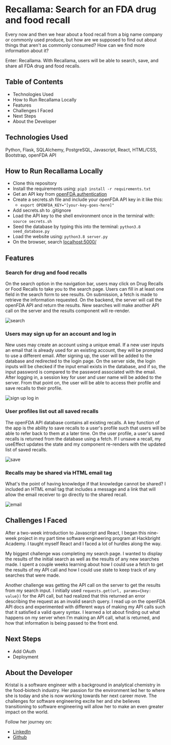 # Recallama: Search for an FDA drug and food recall

Every now and then we hear about a food recall from a big name company or commonly used produce, but how are we supposed to find out about things that aren't as commonly consumed? How can we find more information about it?

Enter: Recallama. With Recallama, users will be able to search, save, and share all FDA drug and food recalls.

## Table of Contents

- Technologies Used
- How to Run Recallama Locally
- Features
- Challenges I Faced
- Next Steps
- About the Developer

## Technologies Used

Python, Flask, SQLAlchemy, PostgreSQL, Javascript, React, HTML/CSS, Bootstrap, openFDA API

## How to Run Recallama Locally

- Clone this repository
- Install the requirements using: ```pip3 install -r requirements.txt```
- Get an API key from [openFDA authentication](https://open.fda.gov/apis/authentication/)
- Create a secrets.sh file and include your openFDA API key in it like this:
  - ```export OPENFDA_KEY="[your-key-goes-here]"```
- Add secrets.sh to .gitignore
- Load the API key to the shell environment once in the terminal with: ```source secrets.sh```
- Seed the database by typing this into the terminal: ```python3.8 seed_database.py```
- Load the website using: ```python3.8 server.py```
- On the browser, search [localhost:5000/](localhost:5000/)

## Features

### Search for drug and food recalls

On the search option in the navigation bar, users may click on Drug Recalls or Food Recalls to take you to the search page. Users can fill in at least one field in the search form to see results. On submission, a fetch is made to retrieve the information requested. On the backend, the server will call the openFDA API and return the results. New searches will make another API call on the server and the results component will re-render.

![search](https://media.giphy.com/media/fZNVwBaLUDPLRykUhi/giphy.gif)

### Users may sign up for an account and log in

New uses may create an account using a unique email. If a new user inputs an email that is already used for an existing account, they will be prompted to use a different email. After signing up, the user will be added to the database and redirected to the login page. On the server side, the login inputs will be checked if the input email exists in the database, and if so, the input password is compared to the password associated with the email. After logging in, a session key for user and user name will be added to the server. From that point on, the user will be able to access their profile and save recalls to their profile.

![sign up log in](https://media.giphy.com/media/92Jy08QdUz6OZRX25k/giphy.gif)

### User profiles list out all saved recalls

The openFDA API database contains all existing recalls. A key function of the app is the ability to save recalls to a user's profile such that users will be able to refer back to them at a later time. On the user profile, a user's saved recalls is returned from the database using a fetch. If I unsave a recall, my useEffect updates the state and my component re-renders with the updated list of saved recalls.

![save](https://media.giphy.com/media/XjY9eHcSpbexGglAmU/giphy.gif)

### Recalls may be shared via HTML email tag

What's the point of having knowledge if that knowledge cannot be shared? I included an HTML email tag that includes a message and a link that will allow the email receiver to go directly to the shared recall.

![email](https://media.giphy.com/media/PAEGxIyhzC3a06b6jK/giphy.gif)

## Challenges I Faced

After a two-week introduction to Javascript and React, I began this nine-week project in my part time software engineering program at Hackbright Academy. I taught myself React and I faced a lot of hurdles along the way.

My biggest challenge was completing my search page. I wanted to display the results of the initial search as well as the results of any new searches made. I spent a couple weeks learning about how I could use a fetch to get the results of my API call and how I could use state to keep track of any searches that were made.

Another challenge was getting the API call on the server to get the results from my search input. I initially used ``` requests.get(url, params={key: value}) ``` for the API call, but had realized that this returned an error describing the request as an invalid search query. I read up on the openFDA API docs and experimented with different ways of making my API calls such that it satisfied a valid query syntax. I learned a lot about finding out what happens on my server when I’m making an API call, what is returned, and how that information is being passed to the front end.

## Next Steps

- Add OAuth
- Deployment

## About the Developer

Kristal is a software engineer with a background in analytical chemistry in the food-biotech industry. Her passion for the environment led her to where she is today and she is now working towards her next career move. The challenges for software engineering excite her and she believes transitioning to software engineering will allow her to make an even greater impact on the world.

Follow her journey on:

- [LinkedIn](https://linkedin.com/in/kristal-kung)
- [Github](https://github.com/kristalkung)
